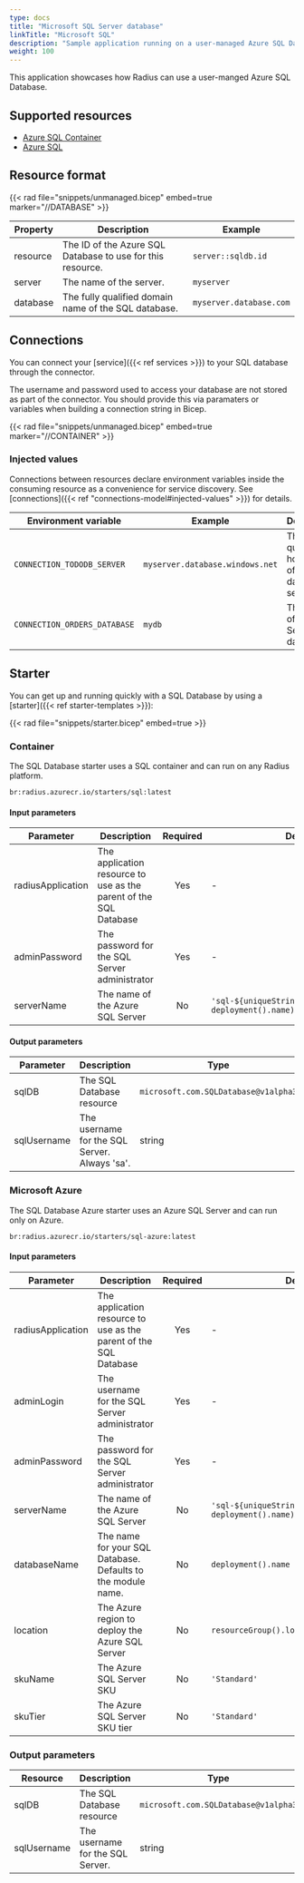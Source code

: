 ```yaml
---
type: docs
title: "Microsoft SQL Server database"
linkTitle: "Microsoft SQL"
description: "Sample application running on a user-managed Azure SQL Database"
weight: 100
---
```


This application showcases how Radius can use a user-manged Azure SQL Database.

## Supported resources

- [Azure SQL Container](https://hub.docker.com/_/microsoft-mssql-server)
- [Azure SQL](https://docs.microsoft.com/en-us/azure/azure-sql/)

## Resource format

{{< rad file="snippets/unmanaged.bicep" embed=true marker="//DATABASE" >}}

| Property | Description | Example |
|----------|-------------|---------|
| resource | The ID of the Azure SQL Database to use for this resource. | `server::sqldb.id` |
| server | The name of the server. | `myserver` |
| database | The fully qualified domain name of the SQL database. | `myserver.database.com` |

## Connections

You can connect your [service]({{< ref services >}}) to your SQL database through the connector.

The username and password used to access your database are not stored as part of the connector. You should provide this via paramaters or variables when building a connection string in Bicep.

{{< rad file="snippets/unmanaged.bicep" embed=true marker="//CONTAINER" >}}

### Injected values

Connections between resources declare environment variables inside the consuming resource as a convenience for service discovery. See [connections]({{< ref "connections-model#injected-values" >}}) for details.

| Environment variable | Example | Description |
|----------------------|---------|-------------|
| `CONNECTION_TODODB_SERVER` | `myserver.database.windows.net` | The fully-qualified hostname of the database server.
| `CONNECTION_ORDERS_DATABASE` | `mydb` | The name of the SQL Server database.

## Starter

You can get up and running quickly with a SQL Database by using a [starter]({{< ref starter-templates >}}):

{{< rad file="snippets/starter.bicep" embed=true >}}

### Container

The SQL Database starter uses a SQL container and can run on any Radius platform.

```
br:radius.azurecr.io/starters/sql:latest
```

#### Input parameters

| Parameter | Description | Required | Default |
|-----------|-------------|:--------:|---------|
| radiusApplication | The application resource to use as the parent of the SQL Database | Yes | - |
| adminPassword | The password for the SQL Server administrator | Yes | - |
| serverName | The name of the Azure SQL Server | No | `'sql-${uniqueString(resourceGroup().id, deployment().name)}'` |

#### Output parameters

| Parameter | Description | Type |
|-----------|-------------|------|
| sqlDB | The SQL Database resource | `microsoft.com.SQLDatabase@v1alpha3` |
| sqlUsername | The username for the SQL Server. Always 'sa'. | string |

### Microsoft Azure

The SQL Database Azure starter uses an Azure SQL Server and can run only on Azure.

```
br:radius.azurecr.io/starters/sql-azure:latest
```

#### Input parameters

| Parameter | Description | Required | Default |
|-----------|-------------|:--------:|---------|
| radiusApplication | The application resource to use as the parent of the SQL Database | Yes | - |
| adminLogin | The username for the SQL Server administrator | Yes | - |
| adminPassword | The password for the SQL Server administrator | Yes | - |
| serverName | The name of the Azure SQL Server | No | `'sql-${uniqueString(resourceGroup().id, deployment().name)}'` |
| databaseName | The name for your SQL Database. Defaults to the module name. | No | `deployment().name` |
| location | The Azure region to deploy the Azure SQL Server | No | `resourceGroup().location` |
| skuName | The Azure SQL Server SKU | No | `'Standard'` |
| skuTier | The Azure SQL Server SKU tier | No | `'Standard'` |

### Output parameters

| Resource | Description | Type |
|----------|-------------|------|
| sqlDB | The SQL Database resource | `microsoft.com.SQLDatabase@v1alpha3` |
| sqlUsername | The username for the SQL Server. | string |

